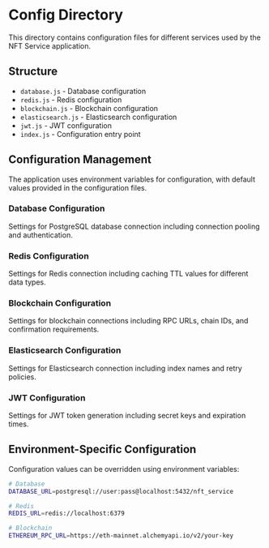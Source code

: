 # Config Directory

This directory contains configuration files for different services used by the NFT Service application.

## Structure

- `database.js` - Database configuration
- `redis.js` - Redis configuration
- `blockchain.js` - Blockchain configuration
- `elasticsearch.js` - Elasticsearch configuration
- `jwt.js` - JWT configuration
- `index.js` - Configuration entry point

## Configuration Management

The application uses environment variables for configuration, with default values provided in the configuration files.

### Database Configuration
Settings for PostgreSQL database connection including connection pooling and authentication.

### Redis Configuration
Settings for Redis connection including caching TTL values for different data types.

### Blockchain Configuration
Settings for blockchain connections including RPC URLs, chain IDs, and confirmation requirements.

### Elasticsearch Configuration
Settings for Elasticsearch connection including index names and retry policies.

### JWT Configuration
Settings for JWT token generation including secret keys and expiration times.

## Environment-Specific Configuration

Configuration values can be overridden using environment variables:

```bash
# Database
DATABASE_URL=postgresql://user:pass@localhost:5432/nft_service

# Redis
REDIS_URL=redis://localhost:6379

# Blockchain
ETHEREUM_RPC_URL=https://eth-mainnet.alchemyapi.io/v2/your-key